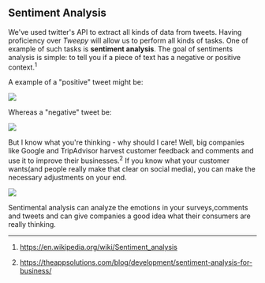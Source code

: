 <!--title="Introduction"-->

## Sentiment Analysis

We've used twitter's API to extract all kinds of data from tweets. Having proficiency over *Tweepy* will allow us to perform all kinds of tasks.  One of example of such tasks is **sentiment analysis**. The goal of sentiments analysis is simple: to tell you if a piece of text has a negative or positive context.<sup>1</sup>

A example of a "positive" tweet might be:

![](https://i.ibb.co/7rTskhX/Easy-example.png)

Whereas a "negative" tweet be:

<img src="https://i.ibb.co/xHG0xt0/Easy-Negative.png" style="zoom:100%;" />



But I know what you're thinking - why should I care! Well, big companies like Google and TripAdvisor harvest customer feedback and comments and use it to improve their businesses.<sup>2</sup>  If you know what your customer wants(and people really make that clear on social media), you can make the necessary adjustments on your end. 

![](https://i.ibb.co/72H6GgG/twitter.png)

Sentimental analysis can analyze the emotions in your surveys,comments and tweets and can give companies a good idea what their consumers are really thinking. 

***



1. https://en.wikipedia.org/wiki/Sentiment_analysis

2. https://theappsolutions.com/blog/development/sentiment-analysis-for-business/